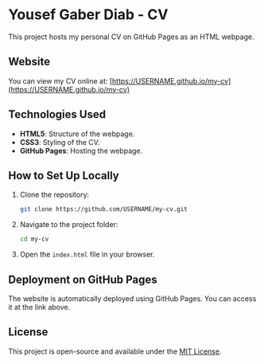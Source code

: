# Yousef Gaber Diab - CV

This project hosts my personal CV on GitHub Pages as an HTML webpage.

## Website

You can view my CV online at: [https://USERNAME.github.io/my-cv](https://USERNAME.github.io/my-cv)

## Technologies Used

- **HTML5**: Structure of the webpage.
- **CSS3**: Styling of the CV.
- **GitHub Pages**: Hosting the webpage.

## How to Set Up Locally

1. Clone the repository:
    ```bash
    git clone https://github.com/USERNAME/my-cv.git
    ```

2. Navigate to the project folder:
    ```bash
    cd my-cv
    ```

3. Open the `index.html` file in your browser.

## Deployment on GitHub Pages

The website is automatically deployed using GitHub Pages. You can access it at the link above.

## License

This project is open-source and available under the [MIT License](LICENSE).
